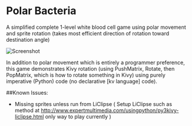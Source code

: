 # Polar Bacteria
A simplified complete 1-level white blood cell game using polar movement and sprite rotation (takes most efficient direction of rotation toward destination angle)

![Screenshot](https://github.com/expertmm/PolarBacteria/blob/master/screenshot01.png)

In addition to polar movement which is entirely a programmer preference, this game demonstrates Kivy rotation (using PushMatrix, Rotate, then PopMatrix, which is how to rotate something in Kivy) using purely imperative (Python) code (no declarative [kv language] code).

##Known Issues:
* Missing sprites unless run from LiClipse ( Setup LiClipse such as method at http://www.expertmultimedia.com/usingpython/py3kivy-liclipse.html only way to play currently )
